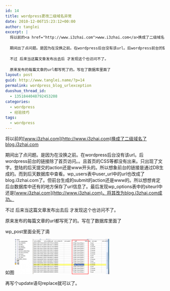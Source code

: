 ```yaml
---
id: 14
title: wordpress更改二级域名异常
date: 2010-12-06T15:23:12+00:00
author: tanglei
excerpt: |
  将以前的<a href="http://www.i3zhai.com">www.i3zhai.com</a>换成了二级域名了blog.i3zhai.com
  
  期间出了点问题。是因为在没换之前。在wordpress后台没有该url。后wordpress前台的链接除了首页访问。。且首页的CSS等都没有出来。只出现了文字。登陆的后天提交的action还是www开头的。所以想象前台的链接是通过DB生成的。而到后天数据库中查看。wp_users表中user_url中的url也改成了blog.i3zhai.com了。但前台生成的submit的action还是www的。所以想想肯定后台数据库中还有的地方保存了url信息了。最后发现wp_options表中的siteurl中还是<a href="http://www.i3zhai.com">www.i3zhai.com</a>。将其改为blog.i3zhai.com成功。
  
  不过 后来当这篇文章发布出去后 才发现这个也访问不了。
  
  原来发布的每篇文章的url都写死了的。写在了数据库里面了
layout: post
guid: http://www.tanglei.name/?p=14
permalink: wordpress_blog_urlexception
duoshuo_thread_id:
  - 1351844048792453208
categories:
  - wordpress
  - 经验技巧
tags:
  - wordpress
---
```

将以前的[www.i3zhai.com](http://www.i3zhai.com)换成了二级域名了blog.i3zhai.com

期间出了点问题。是因为在没换之前。在wordpress后台没有该url。后wordpress前台的链接除了首页访问。。且首页的CSS等都没有出来。只出现了文字。登陆的后天提交的action还是www开头的。所以想象前台的链接是通过DB生成的。而到后天数据库中查看。wp\_users表中user\_url中的url也改成了blog.i3zhai.com了。但前台生成的submit的action还是www的。所以想想肯定后台数据库中还有的地方保存了url信息了。最后发现wp_options表中的siteurl中还是[www.i3zhai.com](http://www.i3zhai.com)。将其改为blog.i3zhai.com成功。

不过 后来当这篇文章发布出去后 才发现这个也访问不了。

原来发布的每篇文章的url都写死了的。写在了数据库里面了

wp_post里面全死了滴

如图<a rel="attachment wp-att-18" href="http://www.tanglei.name/wordpress_blog_urlexception/temp/"><img class="alignleft size-medium wp-image-18" title="temp" src="/wp-content/uploads/2010/12/temp-300x111.png" alt="" width="300" height="111" /></a>

再写个update语句replace就可以了。
